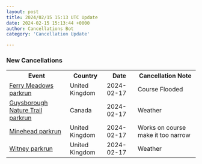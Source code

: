 ```yaml
---
layout: post
title: 2024/02/15 15:13 UTC Update
date: 2024-02-15 15:13:44 +0000
author: Cancellations Bot
category: 'Cancellation Update'

---
```


<h3>New Cancellations</h3>
<div class='hscrollable'>
<table style='width: 100%'>
    <tr>
        <th>Event</th>
        <th>Country</th>
        <th>Date</th>
        <th>Cancellation Note</th>
    </tr>
    <tr>
        <td><a href="https://www.parkrun.org.uk/ferrymeadows">Ferry Meadows parkrun</a></td>
        <td>United Kingdom</td>
        <td>2024-02-17</td>
        <td>Course Flooded</td>
    </tr>
    <tr>
        <td><a href="https://www.parkrun.ca/guysboroughnaturetrail">Guysborough Nature Trail parkrun</a></td>
        <td>Canada</td>
        <td>2024-02-17</td>
        <td>Weather</td>
    </tr>
    <tr>
        <td><a href="https://www.parkrun.org.uk/minehead">Minehead parkrun</a></td>
        <td>United Kingdom</td>
        <td>2024-02-17</td>
        <td>Works on course make it too narrow</td>
    </tr>
    <tr>
        <td><a href="https://www.parkrun.org.uk/witney">Witney parkrun</a></td>
        <td>United Kingdom</td>
        <td>2024-02-17</td>
        <td>Weather</td>
    </tr>
</table>
</div>
